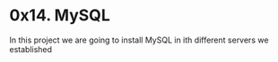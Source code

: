 # 0x14. MySQL
In this project we are going to install MySQL in ith different servers we established
